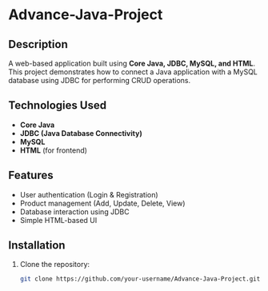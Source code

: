 # Advance-Java-Project

## Description
A web-based application built using **Core Java, JDBC, MySQL, and HTML**. This project demonstrates how to connect a Java application with a MySQL database using JDBC for performing CRUD operations.

## Technologies Used
- **Core Java**
- **JDBC (Java Database Connectivity)**
- **MySQL**
- **HTML** (for frontend)

## Features
- User authentication (Login & Registration)
- Product management (Add, Update, Delete, View)
- Database interaction using JDBC
- Simple HTML-based UI

## Installation

1. Clone the repository:
   ```bash
   git clone https://github.com/your-username/Advance-Java-Project.git
